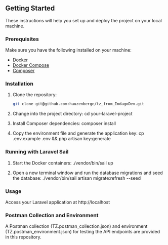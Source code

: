 ## Getting Started

These instructions will help you set up and deploy the project on your local machine.

### Prerequisites

Make sure you have the following installed on your machine:

- [Docker](https://www.docker.com/get-started)
- [Docker Compose](https://docs.docker.com/compose/install/)
- [Composer](https://getcomposer.org/download/)

### Installation

1. Clone the repository:

   ```bash
   git clone git@github.com:hauzenberge/tz_from_IndagoDev.git

2. Change into the project directory: cd your-laravel-project

3. Install Composer dependencies: composer install

4. Copy the environment file and generate the application key: cp .env.example .env && php artisan key:generate

### Running with Laravel Sail

1. Start the Docker containers: ./vendor/bin/sail up

2. Open a new terminal window and run the database migrations and seed the database: ./vendor/bin/sail artisan migrate:refresh --seed

### Usage

Access your Laravel application at http://localhost

### Postman Collection and Environment

A Postman collection (TZ.postman_collection.json) and environment (TZ.postman_environment.json) for testing the API endpoints are provided in this repository.